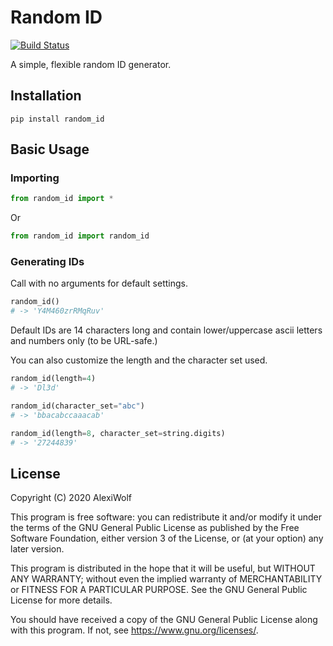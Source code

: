 # Random ID

[![Build Status](https://travis-ci.com/AlexiWolf/random_id.svg?branch=main)](https://travis-ci.com/AlexiWolf/random_id)

A simple, flexible random ID generator.

## Installation

```
pip install random_id
```

## Basic Usage

### Importing

```Python
from random_id import *
```

Or

```Python
from random_id import random_id
```

### Generating IDs

Call with no arguments for default settings.

```Python
random_id()
# -> 'Y4M460zrRMqRuv'
```

Default IDs are 14 characters long and contain lower/uppercase ascii letters and numbers only (to be URL-safe.)

You can also customize the length and the character set used.

```Python
random_id(length=4)
# -> 'Dl3d'

random_id(character_set="abc")
# -> 'bbacabccaaacab'

random_id(length=8, character_set=string.digits)
# -> '27244839'
```

## License

Copyright (C) 2020 AlexiWolf

This program is free software: you can redistribute it and/or modify
it under the terms of the GNU General Public License as published by
the Free Software Foundation, either version 3 of the License, or
(at your option) any later version.

This program is distributed in the hope that it will be useful,
but WITHOUT ANY WARRANTY; without even the implied warranty of
MERCHANTABILITY or FITNESS FOR A PARTICULAR PURPOSE.  See the
GNU General Public License for more details.

You should have received a copy of the GNU General Public License
along with this program.  If not, see <https://www.gnu.org/licenses/>.